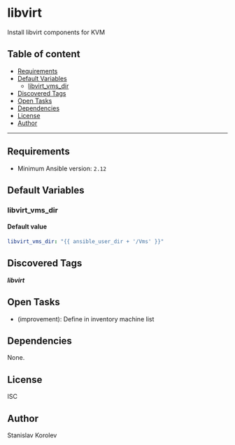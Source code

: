 # libvirt

Install libvirt components for KVM

## Table of content

- [Requirements](#requirements)
- [Default Variables](#default-variables)
  - [libvirt_vms_dir](#libvirt_vms_dir)
- [Discovered Tags](#discovered-tags)
- [Open Tasks](#open-tasks)
- [Dependencies](#dependencies)
- [License](#license)
- [Author](#author)

---

## Requirements

- Minimum Ansible version: `2.12`

## Default Variables

### libvirt_vms_dir

#### Default value

```YAML
libvirt_vms_dir: "{{ ansible_user_dir + '/Vms' }}"
```

## Discovered Tags

**_libvirt_**

## Open Tasks

- (improvement): Define in inventory machine list

## Dependencies

None.

## License

ISC

## Author

Stanislav Korolev
